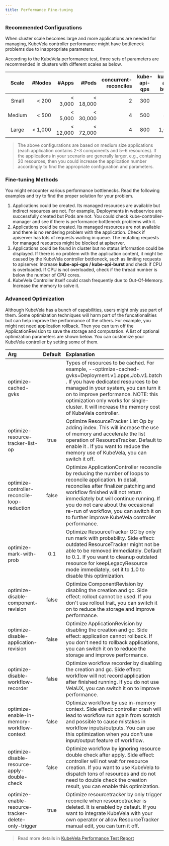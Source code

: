 ```yaml
---
title: Performance Fine-tuning
---
```


### Recommended Configurations

When cluster scale becomes large and more applications are needed for managing, KubeVela controller performance might have bottleneck problems due to inappropriate parameters.

According to the KubeVela performance test, three sets of parameters are recommended in clusters with different scales as below.

| Scale  |  #Nodes |    #Apps |    #Pods | concurrent-reconciles | kube-api-qps | kube-api-burst |  CPU | Memory |
| :----: | ------: | -------: | -------: | --------------------: | :----------: | -------------: | ---: | -----: |
| Small  |   < 200 |  < 3,000 | < 18,000 |                     2 |     300      |            500 |  0.5 |    1Gi |
| Medium |   < 500 |  < 5,000 | < 30,000 |                     4 |     500      |            800 |    1 |    2Gi |
| Large  | < 1,000 | < 12,000 | < 72,000 |                     4 |     800      |          1,000 |    2 |    4Gi |

> The above configurations are based on medium size applications (each application contains 2~3 components and 5~6 resources). If the applications in your scenario are generally larger, e.g., containing 20 resources, then you could increase the application number accordingly to find the appropriate configuration and parameters.

### Fine-tuning Methods

You might encounter various performance bottlenecks. Read the following examples and try to find the proper solution for your problem.

1. Applications could be created. Its managed resources are available but indirect resources are not. For example, Deployments in webservice are successfully created but Pods are not. You could check kube-controller-manager and see if there is performance bottleneck problems with it.
2. Applications could be created. Its managed resources are not available and there is no rendering problem with the application. Check if apiserver has lots of requests waiting in queue. The mutating requests for managed resources might be blocked at apiserver.
3. Applications could be found in cluster but no status information could be displayed. If there is no problem with the application content, it might be caused by the KubeVela controller bottleneck, such as limiting requests to apiserver. Increase **kube-api-qps / kube-api-burst** and check if CPU is overloaded. If CPU is not overloaded, check if the thread number is below the number of CPU cores.
4. KubeVela Controller itself could crash frequently due to Out-Of-Memory. Increase the memory to solve it.

### Advanced Optimization

Although KubeVela has a bunch of capabilities, users might only use part of them. Some optimization techniques will harm part of the funcationalities but can help improve the performance of the others. For example, you might not need application rollback. Then you can turn off the ApplicationRevision to save the storage and computation. A list of optional optimization parameters are shown below. You can customize your KubeVela controller by setting some of them.

| Arg | Default | Explanation |
| :-- | :-----: | :---------- |
| optimize-cached-gvks |  | Types of resources to be cached. For example, --optimize-cached-gvks=Deployment.v1.apps,Job.v1.batch . If you have dedicated resources to be managed in your system, you can turn it on to improve performance. NOTE: this optimization only works for single-cluster. It will increase the memory cost of KubeVela controller. |
| optimize-resource-tracker-list-op | true | Optimize ResourceTracker List Op by adding index. This will increase the use of memory and accelerate the list operation of ResourceTracker. Default to enable it . If you want to reduce the memory use of KubeVela, you can switch it off. |
| optimize-controller-reconcile-loop-reduction | false | Optimize ApplicationController reconcile by reducing the number of loops to reconcile application. In detail, reconciles after finalizer patching and workflow finished will not return immediately but will continue running. If you do not care about the occasional re-run of workflow, you can switch it on to further improve KubeVela controller performance. |
| optimize-mark-with-prob | 0.1 | Optimize ResourceTracker GC by only run mark with probability. Side effect: outdated ResourceTracker might not be able to be removed immediately. Default to 0.1. If you want to cleanup outdated resource for keepLegacyResource mode immediately, set it to 1.0 to disable this optimization. |
| optimize-disable-component-revision | false | Optimize ComponentRevision by disabling the creation and gc. Side effect: rollout cannot be used. If you don't use rollout trait, you can switch it on to reduce the storage and improve performance. |
| optimize-disable-application-revision | false | Optimize ApplicationRevision by disabling the creation and gc. Side effect: application cannot rollback. If you don't need to rollback applications, you can switch it on to reduce the storage and improve performance. |
| optimize-disable-workflow-recorder | false | Optimize workflow recorder by disabling the creation and gc. Side effect: workflow will not record application after finished running. If you do not use VelaUX, you can switch it on to improve performance. |
| optimize-enable-in-memory-workflow-context | false | Optimize workflow by use in-memory context. Side effect: controller crash will lead to workflow run again from scratch and possible to cause mistakes in workflow inputs/outputs. You can use this optimization when you don't use input/output feature of workflow. |
| optimize-disable-resource-apply-double-check | false | Optimize workflow by ignoring resource double check after apply. Side effect: controller will not wait for resource creation. If you want to use KubeVela to dispatch tons of resources and do not need to double check the creation result, you can enable this optimization. |
| optimize-enable-resource-tracker-delete-only-trigger | true | Optimize resourcetracker by only trigger reconcile when resourcetracker is deleted. It is enabled by default. If you want to integrate KubeVela with your own operator or allow ResourceTracker manual edit, you can turn it off. |

> Read more details in [KubeVela Performance Test Report](/blog/2021/08/30/kubevela-performance-test)